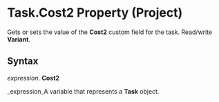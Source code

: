 
# Task.Cost2 Property (Project)

Gets or sets the value of the  **Cost2** custom field for the task. Read/write **Variant**.


## Syntax

 _expression_. **Cost2**

 _expression_A variable that represents a  **Task** object.

